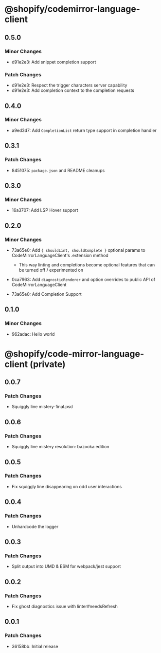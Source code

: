 # @shopify/codemirror-language-client

## 0.5.0

### Minor Changes

- d91e2e3: Add snippet completion support

### Patch Changes

- d91e2e3: Respect the trigger characters server capability
- d91e2e3: Add completion context to the completion requests

## 0.4.0

### Minor Changes

- a9ed3d7: Add `CompletionList` return type support in completion handler

## 0.3.1

### Patch Changes

- 8451075: `package.json` and README cleanups

## 0.3.0

### Minor Changes

- 16a3707: Add LSP Hover support

## 0.2.0

### Minor Changes

- 73a65e0: Add `{ shouldLint, shouldComplete }` optional params to CodeMirrorLanguageClient's .extension method

  - This way linting and completions become optional features that can be turned off / experimented on

- 0ca7963: Add `diagnosticRenderer` and option overrides to public API of CodeMirrorLanguageClient
- 73a65e0: Add Completion Support

## 0.1.0

### Minor Changes

- 962adac: Hello world

# @shopify/code-mirror-language-client (private)

## 0.0.7

### Patch Changes

- Squiggly line mistery-final.psd

## 0.0.6

### Patch Changes

- Squiggly line mistery resolution: bazooka edition

## 0.0.5

### Patch Changes

- Fix squiggly line disappearing on odd user interactions

## 0.0.4

### Patch Changes

- Unhardcode the logger

## 0.0.3

### Patch Changes

- Split output into UMD & ESM for webpack/jest support

## 0.0.2

### Patch Changes

- Fix ghost diagnostics issue with linter#needsRefresh

## 0.0.1

### Patch Changes

- 36158bb: Initial release
